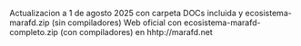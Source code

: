 Actualizacion a 1 de agosto 2025 con carpeta DOCs incluida y ecosistema-marafd.zip (sin compiladores)
Web oficial con ecosistema-marafd-completo.zip (con compiladores) en hhtp://marafd.net
